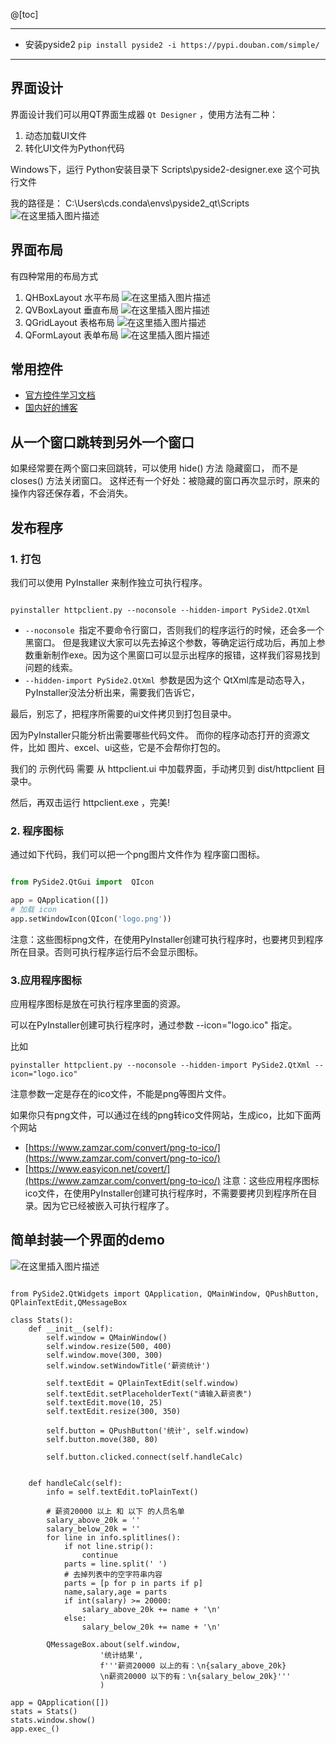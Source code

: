 @[toc]


---
- 安装pyside2
`pip install pyside2 -i https://pypi.douban.com/simple/`

---

## 界面设计

界面设计我们可以用QT界面生成器 `Qt Designer` ，使用方法有二种：
1. 动态加载UI文件
2. 转化UI文件为Python代码

Windows下，运行 Python安装目录下 Scripts\pyside2-designer.exe 这个可执行文件

我的路径是：
C:\Users\cds\.conda\envs\pyside2_qt\Scripts
![在这里插入图片描述](https://img-blog.csdnimg.cn/727071e1c3254658899996ff6b27f791.png?x-oss-process=image/watermark,type_d3F5LXplbmhlaQ,shadow_50,text_Q1NETiBA5pep552h55qE5Y-25a2Q,size_20,color_FFFFFF,t_70,g_se,x_16)


## 界面布局
有四种常用的布局方式
1. QHBoxLayout 水平布局
![在这里插入图片描述](https://img-blog.csdnimg.cn/5b161e26a45441b6b4d0809898743b7a.png)
2. QVBoxLayout 垂直布局
![在这里插入图片描述](https://img-blog.csdnimg.cn/b2ba51fe06684816a72106612f552080.png)
3. QGridLayout 表格布局
![在这里插入图片描述](https://img-blog.csdnimg.cn/dd6ea5affa174e818b4774bb1e4e2c40.png)
4. QFormLayout 表单布局
![在这里插入图片描述](https://img-blog.csdnimg.cn/cc22cb96e4ac4e719cdcfa9b68126e95.png)

## 常用控件
- [官方控件学习文档](https://doc.qt.io/archives/qtforpython-5.12/PySide2/QtWidgets/index.html#module-PySide2.QtWidgets)
- [国内好的博客](https://www.byhy.net/tut/py/gui/qt_05_1/)

## 从一个窗口跳转到另外一个窗口
如果经常要在两个窗口来回跳转，可以使用 hide() 方法 隐藏窗口， 而不是 closes() 方法关闭窗口。 这样还有一个好处：被隐藏的窗口再次显示时，原来的操作内容还保存着，不会消失。



## 发布程序
### 1. 打包
我们可以使用 PyInstaller 来制作独立可执行程序。

```

pyinstaller httpclient.py --noconsole --hidden-import PySide2.QtXml
```

- `--noconsole `指定不要命令行窗口，否则我们的程序运行的时候，还会多一个黑窗口。 但是我建议大家可以先去掉这个参数，等确定运行成功后，再加上参数重新制作exe。因为这个黑窗口可以显示出程序的报错，这样我们容易找到问题的线索。
- `--hidden-import PySide2.QtXml `参数是因为这个 QtXml库是动态导入，PyInstaller没法分析出来，需要我们告诉它，

最后，别忘了，把程序所需要的ui文件拷贝到打包目录中。

因为PyInstaller只能分析出需要哪些代码文件。 而你的程序动态打开的资源文件，比如 图片、excel、ui这些，它是不会帮你打包的。

我们的 示例代码 需要 从 httpclient.ui 中加载界面，手动拷贝到 dist/httpclient 目录中。

然后，再双击运行 httpclient.exe ，完美!

###  2. 程序图标
通过如下代码，我们可以把一个png图片文件作为 程序窗口图标。
```python

from PySide2.QtGui import  QIcon

app = QApplication([])
# 加载 icon
app.setWindowIcon(QIcon('logo.png'))
```
注意：这些图标png文件，在使用PyInstaller创建可执行程序时，也要拷贝到程序所在目录。否则可执行程序运行后不会显示图标。

### 3.应用程序图标
应用程序图标是放在可执行程序里面的资源。

可以在PyInstaller创建可执行程序时，通过参数 --icon="logo.ico" 指定。

比如
```
pyinstaller httpclient.py --noconsole --hidden-import PySide2.QtXml --icon="logo.ico"
```
注意参数一定是存在的ico文件，不能是png等图片文件。

如果你只有png文件，可以通过在线的png转ico文件网站，生成ico，比如下面两个网站
- [https://www.zamzar.com/convert/png-to-ico/](https://www.zamzar.com/convert/png-to-ico/)
- [https://www.easyicon.net/covert/](https://www.zamzar.com/convert/png-to-ico/)
注意：这些应用程序图标ico文件，在使用PyInstaller创建可执行程序时，不需要要拷贝到程序所在目录。因为它已经被嵌入可执行程序了。



## 简单封装一个界面的demo

![在这里插入图片描述](https://img-blog.csdnimg.cn/97f6f9902fe94f07b4f849262c3e83f3.png?x-oss-process=image/watermark,type_d3F5LXplbmhlaQ,shadow_50,text_Q1NETiBA5pep552h55qE5Y-25a2Q,size_15,color_FFFFFF,t_70,g_se,x_16)

```

from PySide2.QtWidgets import QApplication, QMainWindow, QPushButton,  QPlainTextEdit,QMessageBox

class Stats():
    def __init__(self):
        self.window = QMainWindow()
        self.window.resize(500, 400)
        self.window.move(300, 300)
        self.window.setWindowTitle('薪资统计')

        self.textEdit = QPlainTextEdit(self.window)
        self.textEdit.setPlaceholderText("请输入薪资表")
        self.textEdit.move(10, 25)
        self.textEdit.resize(300, 350)

        self.button = QPushButton('统计', self.window)
        self.button.move(380, 80)

        self.button.clicked.connect(self.handleCalc)


    def handleCalc(self):
        info = self.textEdit.toPlainText()

        # 薪资20000 以上 和 以下 的人员名单
        salary_above_20k = ''
        salary_below_20k = ''
        for line in info.splitlines():
            if not line.strip():
                continue
            parts = line.split(' ')
            # 去掉列表中的空字符串内容
            parts = [p for p in parts if p]
            name,salary,age = parts
            if int(salary) >= 20000:
                salary_above_20k += name + '\n'
            else:
                salary_below_20k += name + '\n'

        QMessageBox.about(self.window,
                    '统计结果',
                    f'''薪资20000 以上的有：\n{salary_above_20k}
                    \n薪资20000 以下的有：\n{salary_below_20k}'''
                    )

app = QApplication([])
stats = Stats()
stats.window.show()
app.exec_()
```